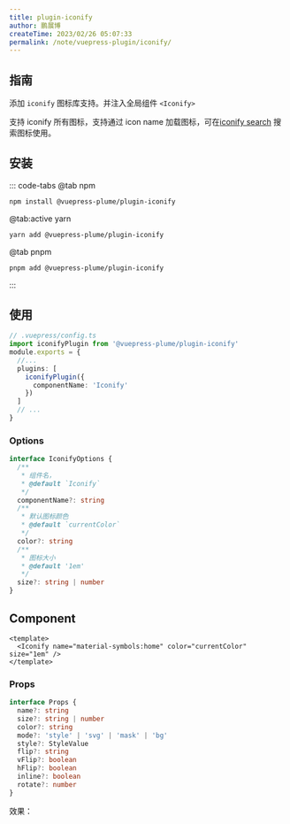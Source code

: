 ```yaml
---
title: plugin-iconify
author: 鹏展博
createTime: 2023/02/26 05:07:33
permalink: /note/vuepress-plugin/iconify/
---
```


<Stamps
  :stamps="['nv', { type: 'ndt', label: 'beta downloads', package: '@vuepress-plume/vuepress-plugin-iconify' }, 'ndy', 'g']"
  repo="pengzhanbo/vuepress-theme-plume"
  subpath="plugins/plugin-iconify"
  package="@vuepress-plume/plugin-iconify"
/>


## 指南

添加 `iconify` 图标库支持。并注入全局组件 `<Iconify>`

支持 iconify 所有图标，支持通过 icon name 加载图标，可在[iconify search](https://icon-sets.iconify.design/) 搜索图标使用。

## 安装

::: code-tabs
@tab  npm
``` sh
npm install @vuepress-plume/plugin-iconify
```

@tab:active yarn
``` sh
yarn add @vuepress-plume/plugin-iconify
```

@tab pnpm
``` sh
pnpm add @vuepress-plume/plugin-iconify
```
:::

## 使用

```ts
// .vuepress/config.ts
import iconifyPlugin from '@vuepress-plume/plugin-iconify'
module.exports = {
  //...
  plugins: [
    iconifyPlugin({
      componentName: 'Iconify'
    })
  ]
  // ...
}
```

### Options

```ts
interface IconifyOptions {
  /**
   * 组件名，
   * @default `Iconify`
   */
  componentName?: string
  /**
   * 默认图标颜色
   * @default `currentColor`
   */
  color?: string
  /**
   * 图标大小
   * @default '1em'
   */
  size?: string | number
}
```

## Component

```vue
<template>
  <Iconify name="material-symbols:home" color="currentColor" size="1em" />
</template>
```

### Props 

```ts
interface Props {
  name?: string
  size?: string | number
  color?: string
  mode?: 'style' | 'svg' | 'mask' | 'bg'
  style?: StyleValue
  flip?: string
  vFlip?: boolean
  hFlip?: boolean
  inline?: boolean
  rotate?: number
}
```

效果： <Iconify name="material-symbols:home" color="currentColor" size="1em" />
